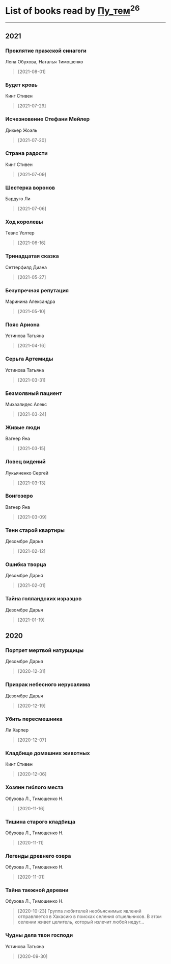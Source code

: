 # List of books read by [Пу_тем](https://www.facebook.com/profile.php?id=3448154788585127)<sup>26</sup>
---

## 2021

### Проклятие пражской синагоги
Лена Обухова, Наталья Тимошенко
> [2021-08-01] 


### Будет кровь
Кинг Стивен
> [2021-07-29] 


### Исчезновение Стефани Мейлер
Диккер Жоэль
> [2021-07-20] 


### Страна радости
Кинг Стивен
> [2021-07-09] 


### Шестерка воронов
Бардуго Ли
> [2021-07-06] 


### Ход королевы
Тевис Уолтер
> [2021-06-16] 


### Тринадцатая сказка
Сеттерфилд Диана
> [2021-05-27] 


### Безупречная репутация
Маринина Александра
> [2021-05-10] 


### Пояс Ариона
Устинова Татьяна
> [2021-04-16] 


### Серьга Артемиды
Устинова Татьяна
> [2021-03-31] 


### Безмолвный пациент
Михаэлидес Алекс
> [2021-03-24] 


### Живые люди
Вагнер Яна
> [2021-03-15] 


### Ловец видений
Лукьяненко Сергей
> [2021-03-13] 


### Вонгозеро
Вагнер Яна
> [2021-03-09] 


### Тени старой квартиры
Дезомбре Дарья
> [2021-02-12] 


### Ошибка творца
Дезомбре Дарья
> [2021-02-01] 


### Тайна голландских изразцов
Дезомбре Дарья
> [2021-01-19] 



## 2020

### Портрет мертвой натурщицы
Дезомбре Дарья
> [2020-12-31] 


### Призрак небесного иерусалима
Дезомбре Дарья
> [2020-12-19] 


### Убить пересмешника
Ли Харпер
> [2020-12-07] 


### Кладбище домашних животных
Кинг Стивен
> [2020-12-06] 


### Хозяин гиблого места
Обухова Л., Тимошенко Н.
> [2020-11-16] 


### Тишина старого кладбища
Обухова Л., Тимошенко Н.
> [2020-11-11] 


### Легенды древнего озера
Обухова Л., Тимошенко Н.
> [2020-11-01] 


### Тайна таежной деревни
Обухова Л., Тимошенко Н.
> [2020-10-23] Группа любителей необъяснимых явлений отправляется в Хакасию в поисках селения отшельников. В этом селении живет целитель, который излечит любой недуг...


### Чудны дела твои господи
Устинова Татьяна
> [2020-09-30] 



